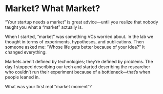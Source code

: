 # Market? What Market?

“Your startup needs a market” is great advice—until you realize that nobody taught you what a “market” actually is.

When I started, “market” was something VCs worried about. In the lab we thought in terms of experiments, hypotheses, and publications. Then someone asked me: “Whose life gets better because of your idea?” It changed everything.

Markets aren’t defined by technologies; they’re defined by problems. The day I stopped describing our tech and started describing the researcher who couldn’t run their experiment because of a bottleneck—that’s when people leaned in.

What was your first real “market moment”?
